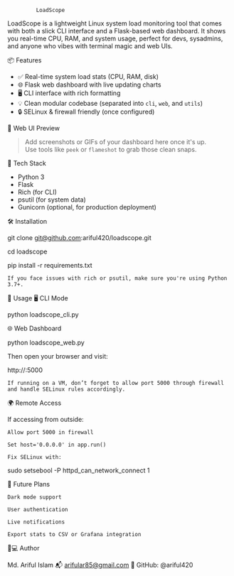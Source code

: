 			 LoadScope

LoadScope is a lightweight Linux system load monitoring tool that comes with both a slick CLI interface and a Flask-based web dashboard. It shows you real-time CPU, RAM, and system usage, perfect for devs, sysadmins, and anyone who vibes with terminal magic and web UIs.


📦 Features

- ✅ Real-time system load stats (CPU, RAM, disk)
- 🌐 Flask web dashboard with live updating charts
- 🖥️ CLI interface with rich formatting
- 💡 Clean modular codebase (separated into `cli`, `web`, and `utils`)
- 🔒 SELinux & firewall friendly (once configured)


📸 Web UI Preview

> Add screenshots or GIFs of your dashboard here once it's up.  
> Use tools like `peek` or `flameshot` to grab those clean snaps.

 🧰 Tech Stack

- Python 3
- Flask
- Rich (for CLI)
- psutil (for system data)
- Gunicorn (optional, for production deployment)



🛠️ Installation

git clone git@github.com:ariful420/loadscope.git

cd loadscope

pip install -r requirements.txt

    If you face issues with rich or psutil, make sure you're using Python 3.7+.

🚦 Usage
🖥️ CLI Mode

python loadscope_cli.py

🌐 Web Dashboard

python loadscope_web.py

Then open your browser and visit:

http://<your-ip>:5000

    If running on a VM, don’t forget to allow port 5000 through firewall and handle SELinux rules accordingly.

🌍 Remote Access

If accessing from outside:

    Allow port 5000 in firewall

    Set host='0.0.0.0' in app.run()

    Fix SELinux with:

sudo setsebool -P httpd_can_network_connect 1

🧠 Future Plans

    Dark mode support

    User authentication

    Live notifications

    Export stats to CSV or Grafana integration

🧑💻 Author

Md. Ariful Islam
📬 arifular85@gmail.com
🔗 GitHub: @ariful420

